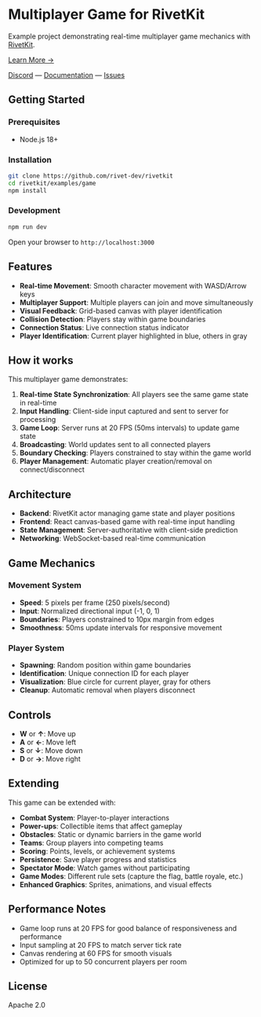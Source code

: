 # Multiplayer Game for RivetKit

Example project demonstrating real-time multiplayer game mechanics with [RivetKit](https://rivetkit.org).

[Learn More →](https://github.com/rivet-dev/rivetkit)

[Discord](https://rivet.dev/discord) — [Documentation](https://rivetkit.org) — [Issues](https://github.com/rivet-dev/rivetkit/issues)

## Getting Started

### Prerequisites

- Node.js 18+

### Installation

```sh
git clone https://github.com/rivet-dev/rivetkit
cd rivetkit/examples/game
npm install
```

### Development

```sh
npm run dev
```

Open your browser to `http://localhost:3000`

## Features

- **Real-time Movement**: Smooth character movement with WASD/Arrow keys
- **Multiplayer Support**: Multiple players can join and move simultaneously
- **Visual Feedback**: Grid-based canvas with player identification
- **Collision Detection**: Players stay within game boundaries
- **Connection Status**: Live connection status indicator
- **Player Identification**: Current player highlighted in blue, others in gray

## How it works

This multiplayer game demonstrates:

1. **Real-time State Synchronization**: All players see the same game state in real-time
2. **Input Handling**: Client-side input captured and sent to server for processing
3. **Game Loop**: Server runs at 20 FPS (50ms intervals) to update game state
4. **Broadcasting**: World updates sent to all connected players
5. **Boundary Checking**: Players constrained to stay within the game world
6. **Player Management**: Automatic player creation/removal on connect/disconnect

## Architecture

- **Backend**: RivetKit actor managing game state and player positions
- **Frontend**: React canvas-based game with real-time input handling
- **State Management**: Server-authoritative with client-side prediction
- **Networking**: WebSocket-based real-time communication

## Game Mechanics

### Movement System
- **Speed**: 5 pixels per frame (250 pixels/second)
- **Input**: Normalized directional input (-1, 0, 1)
- **Boundaries**: Players constrained to 10px margin from edges
- **Smoothness**: 50ms update intervals for responsive movement

### Player System
- **Spawning**: Random position within game boundaries
- **Identification**: Unique connection ID for each player
- **Visualization**: Blue circle for current player, gray for others
- **Cleanup**: Automatic removal when players disconnect

## Controls

- **W** or **↑**: Move up
- **A** or **←**: Move left  
- **S** or **↓**: Move down
- **D** or **→**: Move right

## Extending

This game can be extended with:

- **Combat System**: Player-to-player interactions
- **Power-ups**: Collectible items that affect gameplay
- **Obstacles**: Static or dynamic barriers in the game world
- **Teams**: Group players into competing teams
- **Scoring**: Points, levels, or achievement systems
- **Persistence**: Save player progress and statistics
- **Spectator Mode**: Watch games without participating
- **Game Modes**: Different rule sets (capture the flag, battle royale, etc.)
- **Enhanced Graphics**: Sprites, animations, and visual effects

## Performance Notes

- Game loop runs at 20 FPS for good balance of responsiveness and performance
- Input sampling at 20 FPS to match server tick rate
- Canvas rendering at 60 FPS for smooth visuals
- Optimized for up to 50 concurrent players per room

## License

Apache 2.0